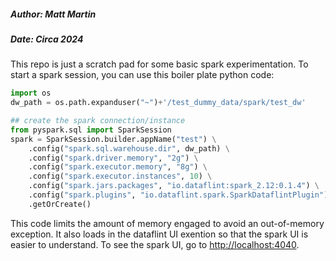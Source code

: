 ##### Author: Matt Martin
##### Date: Circa 2024
This repo is just a scratch pad for some basic spark experimentation. To start a spark session, you can use this boiler plate python code:

```python
import os
dw_path = os.path.expanduser("~")+'/test_dummy_data/spark/test_dw'

## create the spark connection/instance
from pyspark.sql import SparkSession
spark = SparkSession.builder.appName("test") \
    .config("spark.sql.warehouse.dir", dw_path) \
    .config("spark.driver.memory", "2g") \
    .config("spark.executor.memory", "8g") \
    .config("spark.executor.instances", 10) \
    .config("spark.jars.packages", "io.dataflint:spark_2.12:0.1.4") \
    .config("spark.plugins", "io.dataflint.spark.SparkDataflintPlugin") \
    .getOrCreate()
```

This code limits the amount of memory engaged to avoid an out-of-memory exception. It also loads in the dataflint UI exention so that the spark UI is easier to understand. To see the spark UI, go to  [http://localhost:4040](http://localhost:4040).